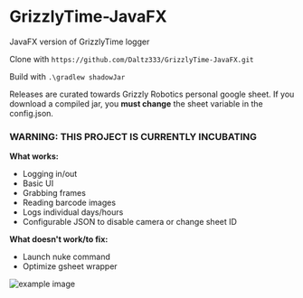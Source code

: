 # GrizzlyTime-JavaFX
JavaFX version of GrizzlyTime logger

Clone with `https://github.com/Daltz333/GrizzlyTime-JavaFX.git`

Build with `.\gradlew shadowJar`

Releases are curated towards Grizzly Robotics personal google sheet. If you download a compiled jar, you **must change** 
the sheet variable in the config.json.
### WARNING: THIS PROJECT IS CURRENTLY INCUBATING
**What works:**
 - Logging in/out
 - Basic UI
 - Grabbing frames
 - Reading barcode images
 - Logs individual days/hours
 - Configurable JSON to disable camera or change sheet ID
 
 **What doesn't work/to fix:**
  - Launch nuke command
  - Optimize gsheet wrapper
 
![example image](https://i.imgur.com/JVmdQg5.png)
